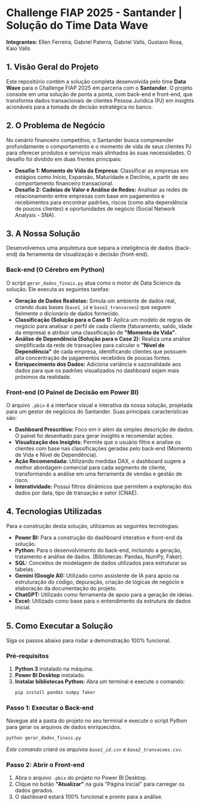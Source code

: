 # Challenge FIAP 2025 - Santander | Solução do Time Data Wave

**Integrantes:** Ellen Ferreira, Gabriel Paterra, Gabriel Valls, Gustavo Rosa, Kaio Valls

## 1. Visão Geral do Projeto

Este repositório contém a solução completa desenvolvida pelo time **Data Wave** para o Challenge FIAP 2025 em parceria com o **Santander**. O projeto consiste em uma solução de ponta a ponta, com back-end e front-end, que transforma dados transacionais de clientes Pessoa Jurídica (PJ) em insights acionáveis para a tomada de decisão estratégica no banco.

## 2. O Problema de Negócio

No cenário financeiro competitivo, o Santander busca compreender profundamente o comportamento e o momento de vida de seus clientes PJ para oferecer produtos e serviços mais alinhados às suas necessidades. O desafio foi dividido em duas frentes principais:

* **Desafio 1: Momento de Vida da Empresa:** Classificar as empresas em estágios como Início, Expansão, Maturidade e Declínio, a partir de seu comportamento financeiro transacional.
* **Desafio 2: Cadeias de Valor e Análise de Redes:** Analisar as redes de relacionamento entre empresas com base em pagamentos e recebimentos para encontrar padrões, riscos (como alta dependência de poucos clientes) e oportunidades de negócio (Social Network Analysis - SNA).

## 3. A Nossa Solução

Desenvolvemos uma arquitetura que separa a inteligência de dados (back-end) da ferramenta de visualização e decisão (front-end).

### Back-end (O Cérebro em Python)

O script `gerar_dados_finais.py` atua como o motor de Data Science da solução. Ele executa as seguintes tarefas:
* **Geração de Dados Realistas:** Simula um ambiente de dados real, criando duas bases (`base1_id` e `base2_transacoes`) que seguem fielmente o dicionário de dados fornecido.
* **Classificação (Solução para o Case 1):** Aplica um modelo de regras de negócio para analisar o perfil de cada cliente (faturamento, saldo, idade da empresa) e atribuir uma classificação de **"Momento de Vida"**.
* **Análise de Dependência (Solução para o Case 2):** Realiza uma análise simplificada da rede de transações para calcular o **"Nível de Dependência"** de cada empresa, identificando clientes que possuem alta concentração de pagamentos recebidos de poucas fontes.
* **Enriquecimento dos Dados:** Adiciona variância e sazonalidade aos dados para que os padrões visualizados no dashboard sejam mais próximos da realidade.

### Front-end (O Painel de Decisão em Power BI)

O arquivo `.pbix` é a interface visual e interativa da nossa solução, projetada para um gestor de negócios do Santander. Suas principais características são:
* **Dashboard Prescritivo:** Foco em ir além da simples descrição de dados. O painel foi desenhado para gerar insights e recomendar ações.
* **Visualização dos Insights:** Permite que o usuário filtre e analise os clientes com base nas classificações geradas pelo back-end (Momento de Vida e Nível de Dependência).
* **Ação Recomendada:** Utilizando medidas DAX, o dashboard sugere a melhor abordagem comercial para cada segmento de cliente, transformando a análise em uma ferramenta de vendas e gestão de risco.
* **Interatividade:** Possui filtros dinâmicos que permitem a exploração dos dados por data, tipo de transação e setor (CNAE).

## 4. Tecnologias Utilizadas

Para a construção desta solução, utilizamos as seguintes tecnologias:
* **Power BI:** Para a construção do dashboard interativo e front-end da solução.
* **Python:** Para o desenvolvimento do back-end, incluindo a geração, tratamento e análise de dados. (Bibliotecas: Pandas, NumPy, Faker).
* **SQL:** Conceitos de modelagem de dados utilizados para estruturar as tabelas.
* **Gemini (Google AI):** Utilizado como assistente de IA para apoio na estruturação do código, depuração, criação de lógicas de negócio e elaboração da documentação do projeto.
* **ChatGPT:** Utilizado como ferramenta de apoio para a geração de ideias.
* **Excel:** Utilizado como base para o entendimento da estrutura de dados inicial.

## 5. Como Executar a Solução

Siga os passos abaixo para rodar a demonstração 100% funcional.

### Pré-requisitos
1.  **Python 3** instalado na máquina.
2.  **Power BI Desktop** instalado.
3.  **Instalar bibliotecas Python:** Abra um terminal e execute o comando:
    ```bash
    pip install pandas numpy faker
    ```

### Passo 1: Executar o Back-end
Navegue até a pasta do projeto no seu terminal e execute o script Python para gerar os arquivos de dados enriquecidos.

```bash
python gerar_dados_finais.py
```
*Este comando criará os arquivos `base1_id.csv` e `base2_transacoes.csv`.*

### Passo 2: Abrir o Front-end
1.  Abra o arquivo `.pbix` do projeto no Power BI Desktop.
2.  Clique no botão **"Atualizar"** na guia "Página Inicial" para carregar os dados gerados.
3.  O dashboard estará 100% funcional e pronto para a análise.